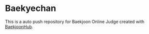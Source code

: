 # Baekyechan
This is a auto push repository for Baekjoon Online Judge created with [BaekjoonHub](https://github.com/BaekjoonHub/BaekjoonHub).
